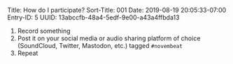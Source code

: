 Title: How do I participate?
Sort-Title: 001
Date: 2019-08-19 20:05:33-07:00
Entry-ID: 5
UUID: 13abccfb-48a4-5edf-9e00-a43a4ffbda13

1. Record something
2. Post it on your social media or audio sharing platform of choice (SoundCloud, Twitter, Mastodon, etc.) tagged `#novembeat`
3. Repeat

